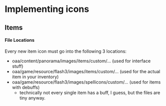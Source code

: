 # Implementing icons

## Items

#### File Locations

Every new item icon must go into the following 3 locations:
- oaa/content/panorama/images/items/custom/... (used for interface stuff)
- oaa/game/resource/flash3/images/items/custom/... (used for the actual item in your inventory)
- oaa/game/resource/flash3/images/spellicons/custom/... (used for items with debuffs)
  - technically not every single item has a buff, I guess, but the files are tiny anyway.
